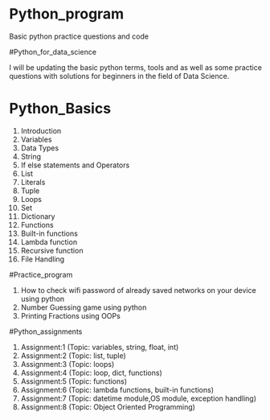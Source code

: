 # Python_program
Basic python practice questions and code

#Python_for_data_science

I will be updating the basic python terms, tools and as well as some practice questions with solutions for beginners in the field of Data Science.

# Python_Basics

1. Introduction
2. Variables
3. Data Types
4. String
5. If else statements and Operators
6. List
7. Literals
8. Tuple
9. Loops
10. Set
11. Dictionary
12. Functions
13. Built-in functions
14. Lambda function
14. Recursive function
15. File Handling

#Practice_program

1. How to check wifi password of already saved networks on your device using python
2. Number Guessing game using python
3. Printing Fractions using OOPs

#Python_assignments

1. Assignment:1 (Topic: variables, string, float, int)
2. Assignment:2 (Topic: list, tuple)
3. Assignment:3 (Topic: loops)
4. Assignment:4 (Topic: loop, dict, functions)
5. Assignment:5 (Topic: functions)
6. Assignment:6 (Topic: lambda functions, built-in functions)
7. Assignment:7 (Topic: datetime module,OS module, exception handling)
8. Assignment:8 (Topic: Object Oriented Programming)
